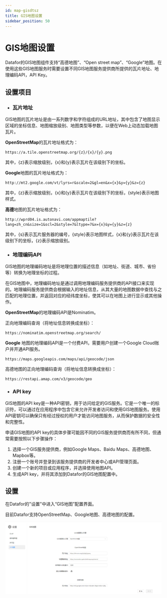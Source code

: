```yaml
---
id: map-gisdtsz
title: GIS地图设置
sidebar_position: 50
---
```

# GIS地图设置

Datafor的GIS地图组件支持“高德地图”、“Open street map”、“Google”地图。在使用这些GIS地图服务时需要设置不同GIS地图服务提供商所提供的瓦片地址、地理编码API，API Key。

## 设置项目

- ### 瓦片地址

GIS地图的瓦片地址是由一系列数字和字符组成的URL地址，其中包含了地图显示区域的坐标信息、地图缩放级别、地图类型等参数，以便在Web上动态加载地图瓦片。

**OpenStreetMap**的瓦片地址格式为：

```
https://a.tile.openstreetmap.org/{z}/{x}/{y}.png
```

其中，{z}表示缩放级别，{x}和{y}表示瓦片在该级别下的坐标。

**Google**地图的瓦片地址格式为：

```
http://mt2.google.com/vt/lyrs=r&scale=2&gl=en&x={x}&y={y}&z={z}
```

其中，{z}表示缩放级别，{x}和{y}表示瓦片在该级别下的坐标，{style}表示地图样式。

**高德**地图的瓦片地址格式为：

```
http://wprd04.is.autonavi.com/appmaptile?lang=zh_cn&size=1&scl=2&style=7&ltype=7&x={x}&y={y}&z={z}
```

其中，{s}表示瓦片服务器的编号，{style}表示地图样式，{x}和{y}表示瓦片在该级别下的坐标，{z}表示缩放级别。

- ### 地理编码API

GIS地图的地理编码地址是将地理位置的描述信息（如地址、街道、城市、省份等）转换为地理坐标的过程。

在GIS地图中，地理编码地址是通过调用地理编码服务提供商的API接口来实现的。地理编码服务提供商会根据输入的地址信息，从其大量的地图数据中查找与之匹配的地理位置，并返回对应的经纬度坐标，使其可以在地图上进行显示或其他操作。

**OpenStreetMap**的地理编码API是Nominatim。

正向地理编码查询（将地址信息转换成坐标）：

```
https://nominatim.openstreetmap.org/search/
```

**Google** 地图的地理编码API是一个付费API，需要用户创建一个Google Cloud账户并开通API服务。

```
https://maps.googleapis.com/maps/api/geocode/json
```

高德地图的正向地理编码查询（将地址信息转换成坐标）：

```
https://restapi.amap.com/v3/geocode/geo
```

- ### API key

GIS地图的API key是一种API密钥，用于访问给定的GIS服务。它是一个唯一的标识符，可以通过在应用程序中包含它来允许开发者访问和使用GIS地图服务。使用API密钥可以确保只有经过授权的用户才能访问地图服务，从而保护数据的安全性和完整性。

申请GIS地图的API key的具体步骤可能因不同的GIS服务提供商而有所不同，但通常需要按照以下步骤操作：

1. 选择一个GIS服务提供商，例如Google Maps、Baidu Maps、高德地图、Mapbox等。
2. 注册一个账号并登录到该服务提供商的开发者中心或API管理页面。
3. 创建一个新的项目或应用程序，并选择使用地图API。
4. 生成API key，并将其添加到Datafor的GIS地图配置中。

## 设置

在Datafor的"设置"中进入“GIS地图”配置界面。

目前Datafor支持OpenStreetMap、Google地图、高德地图的配置。

![1681827437853](../../../static/img/datafor/visualizer/1681827437853.png)

<!--Datafo服务器会缓存页面查询到的地理编码（地理坐标信息），你也可以在设置界面通过点击”清空地理编码缓存“ 按钮清除缓存的地理坐标信息。-->
